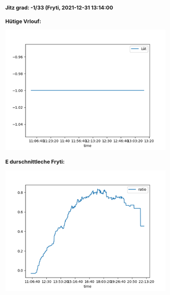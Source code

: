 ### Jitz grad: -1/33 (Fryti, 2021-12-31 13:14:00

### Hütige Vrlouf:
![Graph](Today.png)

### E durschnittleche Fryti:
![Graph](Fryti.png)